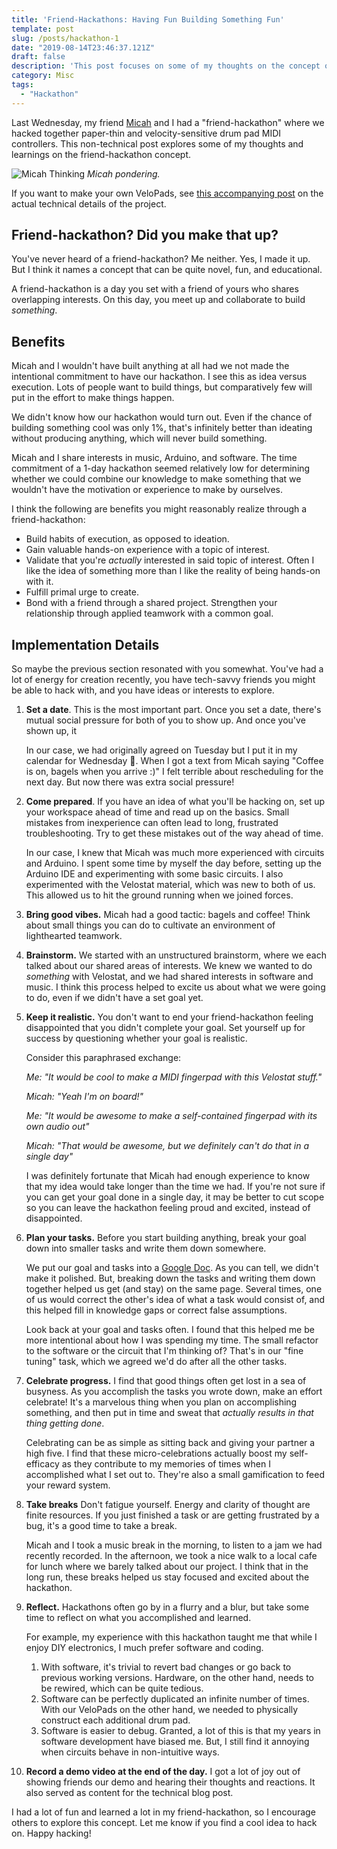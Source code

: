 ```yaml
---
title: 'Friend-Hackathons: Having Fun Building Something Fun'
template: post
slug: /posts/hackathon-1
date: "2019-08-14T23:46:37.121Z"
draft: false
description: 'This post focuses on some of my thoughts on the concept of friend-hackathons'
category: Misc
tags:
  - "Hackathon"
---
```


Last Wednesday, my friend [Micah](http://micaharvey.com/) and I had a "friend-hackathon" where we hacked together paper-thin and velocity-sensitive drum pad MIDI controllers. This non-technical post explores some of my thoughts and learnings on the friend-hackathon concept.

![Micah Thinking](/media/velo-pads/micah1.jpg)
_Micah pondering._

If you want to make your own VeloPads, see [this accompanying post](http://localhost:8000/posts/velopads) on the actual technical details of the project.

## Friend-hackathon? Did you make that up?

You've never heard of a friend-hackathon? Me neither. Yes, I made it up. But I think it names a concept that can be quite novel, fun, and educational.

A friend-hackathon is a day you set with a friend of yours who shares overlapping interests. On this day, you meet up and collaborate to build _something_.

## Benefits

Micah and I wouldn't have built anything at all had we not made the intentional commitment to have our hackathon. I see this as idea versus execution. Lots of people want to build things, but comparatively few will put in the effort to make things happen.

We didn't know how our hackathon would turn out. Even if the chance of building something cool was only 1%, that's infinitely better than ideating without producing anything, which will never build something.

Micah and I share interests in music, Arduino, and software. The time commitment of a 1-day hackathon seemed relatively low for determining whether we could combine our knowledge to make something that we wouldn't have the motivation or experience to make by ourselves.

I think the following are benefits you might reasonably realize through a friend-hackathon:
* Build habits of execution, as opposed to ideation.
* Gain valuable hands-on experience with a topic of interest.
* Validate that you're _actually_ interested in said topic of interest. Often I like the idea of something more than I like the reality of being hands-on with it.
* Fulfill primal urge to create.
* Bond with a friend through a shared project. Strengthen your relationship through applied teamwork with a common goal.

## Implementation Details

So maybe the previous section resonated with you somewhat. You've had a lot of energy for creation recently, you have tech-savvy friends you might be able to hack with, and you have ideas or interests to explore.

1. **Set a date**. This is the most important part. Once you set a date, there's mutual social pressure for both of you to show up. And once you've shown up, it

	In our case, we had originally agreed on Tuesday but I put it in my calendar for Wednesday 🤦. When I got a text from Micah saying "Coffee is on, bagels when you arrive :)" I felt terrible about rescheduling for the next day. But now there was extra social pressure!

1. **Come prepared**. If you have an idea of what you'll be hacking on, set up your workspace ahead of time and read up on the basics. Small mistakes from inexperience can often lead to long, frustrated troubleshooting. Try to get these mistakes out of the way ahead of time.

	In our case, I knew that Micah was much more experienced with circuits and Arduino. I spent some time by myself the day before, setting up the Arduino IDE and experimenting with some basic circuits. I also experimented with the Velostat material, which was new to both of us. This allowed us to hit the ground running when we joined forces.

1. **Bring good vibes.** Micah had a good tactic: bagels and coffee! Think about small things you can do to cultivate an environment of lighthearted teamwork.
1. **Brainstorm.** We started with an unstructured brainstorm, where we each talked about our shared areas of interests. We knew we wanted to do _something_ with Velostat, and we had shared interests in software and music. I think this process helped to excite us about what we were going to do, even if we didn't have a set goal yet.
1. **Keep it realistic.** You don't want to end your friend-hackathon feeling disappointed that you didn't complete your goal. Set yourself up for success by questioning whether your goal is realistic.

	Consider this paraphrased exchange:

	_Me: "It would be cool to make a MIDI fingerpad with this Velostat stuff."_

	_Micah: "Yeah I'm on board!"_

	_Me: "It would be awesome to make a self-contained fingerpad with its own audio out"_

	_Micah: "That would be awesome, but we definitely can't do that in a single day"_

	I was definitely fortunate that Micah had enough experience to know that my idea would take longer than the time we had. If you're not sure if you can get your goal done in a single day, it may be better to cut scope so you can leave the hackathon feeling proud and excited, instead of disappointed.
1. **Plan your tasks.** Before you start building anything, break your goal down into smaller tasks and write them down somewhere.

	We put our goal and tasks into a [Google Doc](https://docs.google.com/document/d/10Y9HAPHGN7Vc1d5B34AozdSZECfUrpppmGIHSPZplt4/edit?usp=sharing). As you can tell, we didn't make it polished. But, breaking down the tasks and writing them down together helped us get (and stay) on the same page. Several times, one of us would correct the other's idea of what a task would consist of, and this helped fill in knowledge gaps or correct false assumptions.

	Look back at your goal and tasks often. I found that this helped me be more intentional about how I was spending my time. The small refactor to the software or the circuit that I'm thinking of? That's in our "fine tuning" task, which we agreed we'd do after all the other tasks.
1. **Celebrate progress.** I find that good things often get lost in a sea of busyness. As you accomplish the tasks you wrote down, make an effort celebrate! It's a marvelous thing when you plan on accomplishing something, and then put in time and sweat that _actually results in that thing getting done_.

	Celebrating can be as simple as sitting back and giving your partner a high five. I find that these micro-celebrations actually boost my self-efficacy as they contribute to my memories of times when I accomplished what I set out to. They're also a small gamification to feed your reward system.
1. **Take breaks** Don't fatigue yourself. Energy and clarity of thought are finite resources. If you just finished a task or are getting frustrated by a bug, it's a good time to take a break.

	Micah and I took a music break in the morning, to listen to a jam we had recently recorded. In the afternoon, we took a nice walk to a local cafe for lunch where we barely talked about our project. I think that in the long run, these breaks helped us stay focused and excited about the hackathon.
1. **Reflect.** Hackathons often go by in a flurry and a blur, but take some time to reflect on what you accomplished and learned.

	For example, my experience with this hackathon taught me that while I enjoy DIY electronics, I much prefer software and coding.
	  1. With software, it's trivial to revert bad changes or go back to previous working versions. Hardware, on the other hand, needs to be rewired, which can be quite tedious.
	  1. Software can be perfectly duplicated an infinite number of times. With our VeloPads on the other hand, we needed to physically construct each additional drum pad.
	  1. Software is easier to debug. Granted, a lot of this is that my years in software development have biased me. But, I still find it annoying when circuits behave in non-intuitive ways.
1. **Record a demo video at the end of the day.** I got a lot of joy out of showing friends our demo and hearing their thoughts and reactions. It also served as content for the technical blog post.

I had a lot of fun and learned a lot in my friend-hackathon, so I encourage others to explore this concept. Let me know if you find a cool idea to hack on. Happy hacking!
